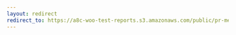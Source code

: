 ```yaml
---
layout: redirect
redirect_to: https://a8c-woo-test-reports.s3.amazonaws.com/public/pr-merge/43802/e2e/index.html
---
```

